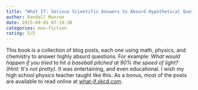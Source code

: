 ```yaml
---
title: "What If: Serious Scientific Answers to Absurd Hypothetical Questions"
author: Randall Munroe
date: 2015-09-01 07:19:30
categories: non-fiction
rating: 5/5
---
```


This book is a collection of blog posts, each one using math, physics, and chemistry to answer highly absurd questions. For example: *What would happen if you tried to hit a baseball pitched at 90% the speed of light? (Hint: It's not pretty).* It was entertaining, and even educational. I wish my high school physics teacher taught like this. As a bonus, most of the posts are available to read online at [what-if.xkcd.com][1].

 [1]: https://what-if.xkcd.com/
